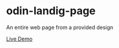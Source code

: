 # odin-landig-page
An entire web page from a provided design

[Live Demo](https://github.com/mrcinzza/odin-landig-page)
